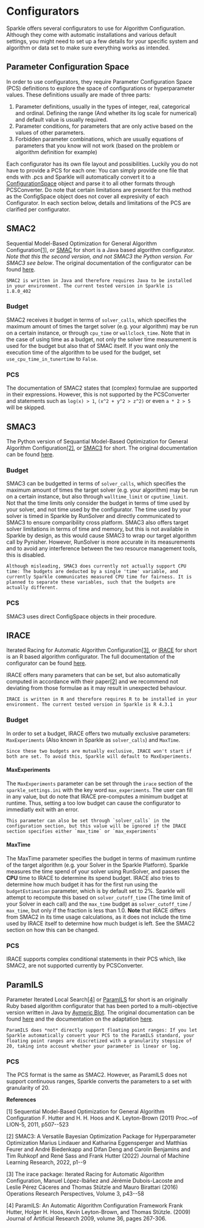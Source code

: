 # Configurators

Sparkle offers several configurators to use for Algorithm Configuration. Although they come with automatic installations and various default settings, you might need to set up a few details for your specific system and algorithm or data set to make sure everything works as intended.

## Parameter Configuration Space

In order to use configurators, they require Parameter Configuration Space (PCS) definitions to explore the space of configurations or hyperparameter values. These definitions usually are made of three parts:

1. Parameter definitions, usually in the types of integer, real, categorical and ordinal. Defining the range (And whether its log scale for numerical) and default value is usually required.
2. Parameter conditions, for parameters that are only active based on the values of other parameters.
3. Forbidden parameter combinations, which are usually equations of parameters that you know will not work (based on the problem or algorithm definition for example)

Each configurator has its own file layout and possibilities. Luckily you do not have to provide a PCS for each one: You can simply provide one file that ends with .pcs and Sparkle will automatically convert it to a [ConfigurationSpace](https://automl.github.io/ConfigSpace/latest/) object and parse it to all other formats through PCSConverter. Do note that certain limitations are present for this method as the ConfigSpace object does not cover all expresivity of each Configurator. In each section below, details and limitations of the PCS are clarified per configurator.

## SMAC2

Sequential Model-Based Optimization for General Algorithm Configuration[[1]](#1), or [SMAC]((https://www.cs.ubc.ca/labs/algorithms/Projects/SMAC)) for short is a Java based algorithm configurator. *Note that this the second version, and not SMAC3 the Python version. For SMAC3 see below*. The original documentation of the configurator can be found [here](https://www.cs.ubc.ca/labs/algorithms/Projects/SMAC/v2.10.03/manual.pdf).

```{note}
SMAC2 is written in Java and therefore requires Java to be installed in your environment. The current tested version in Sparkle is 1.8.0_402
```

### Budget

SMAC2 receives it budget in terms of `solver_calls`, which specifies the maximum amount of times the target solver (e.g. your algorithm) may be run on a certain instance, or through `cpu_time` or `wallclock_time`. Note that in the case of using time as a budget, not only the solver time measurement is used for the budget but also that of SMAC itself. If you want only the execution time of the algorithm to be used for the budget, set `use_cpu_time_in_tunertime` to `False`.

### PCS

The documentation of SMAC2 states that (complex) formulae are supported in their expressions. However, this is not supported by the PCSConverter and statements such as `log(x) > 1`, `(x^2 + y^2 > z^2)` or even `a * 2 > 5` will be skipped.

## SMAC3

The Python version of Sequantial Model-Based Optimization for General Algorithm Configuration[[2]](#2), or [SMAC3](https://github.com/automl/SMAC3) for short. The original documentation can be found [here](https://automl.github.io/SMAC3/). 

### Budget

SMAC3 can be budgetted in terms of `solver_calls`, which specifies the maximum amount of times the target solver (e.g. your algorithm) may be run on a certain instance, but also through `walltime_limit` or `cputime_limit`. Not that the time limits only consider the budget in terms of time used by your solver, and not time used by the configurator. The time used by your solver is timed in Sparkle by RunSolver and directly communicated to SMAC3 to ensure comparibility cross platform. SMAC3 also offers target solver limitations in terms of time and memory, but this is not available in Sparkle by design, as this would cause SMAC3 to wrap our target algorithm call by Pynisher. However, RunSolver is more accurate in its measurements and to avoid any interference between the two resource management tools, this is disabled.

```{warning}
Although misleading, SMAC3 does currently not actually support CPU time: The budgets are deducted by a single 'time' variable, and currently Sparkle communicates measured CPU time for fairness. It is planned to separate these variables, such that the budgets are actually different.
```

### PCS

SMAC3 uses direct ConfigSpace objects in their procedure.

## IRACE

Iterated Racing for Automatic Algorithm Configuration[[3]](#3), or [IRACE](https://mlopez-ibanez.github.io/irace/) for short is an R based algorithm configurator. The full documentation of the configurator can be found [here](https://cran.r-project.org/web/packages/irace/vignettes/irace-package.pdf).

IRACE offers many parameters that can be set, but also automatically computed in accordance with their paper[[2]](#2) and we recommend not deviating from those formulae as it may result in unexpected behaviour.

```{note}
IRACE is written in R and therefore requires R to be installed in your environment. The current tested version in Sparkle is R 4.3.1
```

### Budget

In order to set a budget, IRACE offers two mutually exclusive parameters: `MaxExperiments` (Also known in Sparkle as `solver_calls`) and `MaxTime`.

```{note}
Since these two budgets are mutually exclusive, IRACE won't start if both are set. To avoid this, Sparkle will default to MaxExperiments.
```

#### MaxExperiments

The `MaxExperiments` parameter can be set through the `irace` section of the `sparkle_settings.ini` with the key word `max_experiments`. The user can fill in any value, but do note that IRACE pre-computes a minimum budget at runtime. Thus, setting a too low budget can cause the configurator to immediatly exit with an error.

```{note}
This parameter can also be set through `solver_calls` in the configuration section, but this value will be ignored if the IRACE section specifies either `max_time` or `max_experiments`
```

#### MaxTime

The MaxTime parameter specifies the budget in terms of maximum runtime of the target algorithm (e.g. your Solver in the Sparkle Platform). Sparkle measures the time spend of your solver using RunSolver, and passes the **CPU** time to IRACE to determine its spend budget. IRACE also tries to determine how much budget it has for the first run using the `budgetEstimation` parameter, which is by default set to 2%. Sparkle will attempt to recompute this based on `solver_cutoff_time` (The time limit of your Solver in each call) and the `max_time` budget as ```solver_cutoff_time``` / ```max_time```, but only if the fraction is less than 1.0. **Note** that IRACE differs from SMAC2 in its time usage calculations, as it does not include the time used by IRACE itself to determine how much budget is left. See the SMAC2 section on how this can be changed.

### PCS

IRACE supports complex conditional statements in their PCS which, like SMAC2, are not supported currently by PCSConverter.

## ParamILS

Parameter Iterated Local Search[[4]](#4) or [ParamILS](https://www.cs.ubc.ca/labs/algorithms/Projects/ParamILS/) for short is an originally Ruby based algorithm configurator that has been ported to a multi-objective version written in Java by [Aymeric Blot](http://www0.cs.ucl.ac.uk/staff/a.blot/software/). The original documentation can be found [here](https://www.cs.ubc.ca/labs/algorithms/Projects/ParamILS/papers/09-JAIR-ParamILS.pdf) and the documentation on the adaptation [here](http://www0.cs.ucl.ac.uk/staff/a.blot/files/artefacts/paramils_quickstart.pdf).

```note
ParamILS does *not* directly support floating point ranges: If you let Sparkle automatically convert your PCS to the ParamILS standard, your floating point ranges are discretized with a granularity stepsize of 20, taking into account whether your parameter is linear or log.
```

### PCS

The PCS format is the same as SMAC2. However, as ParamILS does not support continuous ranges, Sparkle converts the parameters to a set with granularity of 20.

**References**

<a id="1">[1]</a>
Sequential Model-Based Optimization for General Algorithm Configuration
F. Hutter and H. H. Hoos and K. Leyton-Brown (2011)
Proc.~of LION-5, 2011, p507--523

<a id="2">[2]</a>
SMAC3: A Versatile Bayesian Optimization Package for Hyperparameter Optimization
Marius Lindauer and Katharina Eggensperger and Matthias Feurer and André Biedenkapp and Difan Deng and Carolin Benjamins and Tim Ruhkopf and René Sass and Frank Hutter (2022)
Journal of Machine Learning Research, 2022, p1--9

<a id="3">[3]</a>
The irace package: Iterated Racing for Automatic Algorithm Configuration,
Manuel López-Ibáñez and Jérémie Dubois-Lacoste and Leslie Pérez Cáceres and Thomas Stützle and Mauro Birattari (2016)
Operations Research Perspectives, Volume 3, p43--58

<a id="4">[4]</a>
ParamILS: An Automatic Algorithm Configuration Framework
Frank Hutter, Holger H. Hoos, Kevin Leyton-Brown, and Thomas Stützle. (2009)
Journal of Artificial Research 2009, volume 36, pages 267-306.
